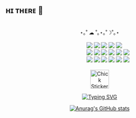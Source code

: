 ## ʜɪ ᴛʜᴇʀᴇ 👋

<!--
**study2895/study2895** is a ✨ _special_ ✨ repository because its `README.md` (this file) appears on your GitHub profile.

Here are some ideas to get you started:
<img src="https://img.shields.io/badge/Nuxt.js-00DC82?style=flat-square&logo=nuxt.js&logoColor=white" />

- 🔭 I’m currently working on ...
- 🌱 I’m currently learning ...
- 👯 I’m looking to collaborate on ...
- 🤔 I’m looking for help with ...
- 💬 Ask me about ...
- 📫 How to reach me: ...
- 😄 Pronouns: ...
- ⚡ Fun fact: ...

* star - figma
* J - github ... 근데 한글이름 영어이름 이것저것 다 적어봄
<img src="https://img.shields.io/badge/npm-CB3837?style=for-the-badge&logo=npm&logoColor=white">
<img src="https://img.shields.io/badge/Vuetify-1867C0?style=for-the-badge&logo=Vuetify&logoColor=white">
<img src="https://img.shields.io/badge/python-3776AB?style=for-the-badge&logo=python&logoColor=white">
ғɪɢᴍᴀ, ʙᴏᴏᴛsᴛʀᴀᴘ, ʀᴇᴀᴄᴛ, sᴛʀᴇᴀᴍʟɪᴛ, ᴇᴛᴄ ᴠᴜᴇ.ᴊs , 🎈,   🎈,🌏
[![Anurag's GitHub stats](https://github-readme-stats.vercel.app/api?username=study2895)](https://github.com/study2895/github-readme-stats)
🎨
<img src="https://img.shields.io/badge/Vue.js-4FC08D?style=for-the-badge&logo=Vue.js&logoColor=white">

<img src="https://img.shields.io/badge/bootstrap-7952B3?style=for-the-badge&logo=bootstrap&logoColor=white">
<img src="https://img.shields.io/badge/tailwind css-06B6D4?style=for-the-badge&logo=tailwindcss&logoColor=white"><br>
<img src="https://img.shields.io/badge/HTML5-E34F26?style=for-the-badge&logo=HTML5&logoColor=white">
<img src="https://img.shields.io/badge/CSS3-1572B6?style=for-the-badge&logo=css3&logoColor=white">
<img src="https://img.shields.io/badge/javascript-F7DF1E?style=for-the-badge&logo=javascript&logoColor=white">
<img src="https://img.shields.io/badge/postman-FF6C37?style=for-the-badge&logo=postman&logoColor=white">
<img src="https://img.shields.io/badge/mysql-4479A1?style=for-the-badge&logo=mysql&logoColor=white"><br>
<img src="https://img.shields.io/badge/slack-4A154B?style=for-the-badge&logo=slack&logoColor=white">
<img src="https://img.shields.io/badge/discord-5865F2?style=for-the-badge&logo=discord&logoColor=white">
<img src="https://img.shields.io/badge/figma-F24E1E?style=for-the-badge&logo=figma&logoColor=white">
<img src="https://img.shields.io/badge/notion-000000?style=for-the-badge&logo=notion&logoColor=white">
<br>
<div>🙂 Stacks<br>
 ---
 <br>

</div>
<img src="https://img.shields.io/badge/Bootstrap-7952B3?style=flat-square&logo=bootstrap&logoColor=white">
   <img src="https://img.shields.io/badge/Tailwind CSS-06B6D4?style=flat-square&logo=tailwindcss&logoColor=white">
-->

<div align="center">
 <br>
⋆｡˚ ☁︎ ˚｡⋆｡˚☽˚｡⋆<br>
<br>
<div align="left">
   &nbsp;&nbsp;&nbsp;&nbsp;&nbsp;&nbsp;&nbsp;&nbsp;&nbsp;&nbsp;&nbsp;&nbsp;&nbsp;&nbsp;&nbsp;&nbsp;&nbsp;&nbsp;&nbsp;&nbsp;&nbsp;&nbsp;&nbsp;&nbsp;&nbsp;&nbsp;&nbsp;&nbsp;&nbsp;&nbsp;&nbsp;&nbsp;&nbsp;&nbsp;&nbsp;&nbsp;&nbsp;&nbsp;&nbsp;&nbsp;&nbsp;&nbsp;&nbsp;&nbsp;&nbsp;&nbsp;&nbsp;&nbsp;&nbsp;&nbsp;&nbsp;&nbsp;&nbsp;&nbsp;
   <img src="https://img.shields.io/badge/Vue.js-4FC08D?style=flat-square&logo=Vue.js&logoColor=white">
   <img src="https://img.shields.io/badge/Vuex-4FC08D?style=flat-square&logo=Vue.js&logoColor=white">
  <img src="https://img.shields.io/badge/Android Studio-3DDC84?style=flat-square&logo=androidstudio&logoColor=white"> <img src="https://img.shields.io/badge/VisualStudioCode-0078d7?style=flat-square&logo=&logoColor=white">
       <img src="https://img.shields.io/badge/Axios-5A29E4?style=flat-square&logo=axios&logoColor=white">
<br>
&nbsp;&nbsp;&nbsp;&nbsp;&nbsp;&nbsp;&nbsp;&nbsp;&nbsp;&nbsp;&nbsp;&nbsp;&nbsp;&nbsp;&nbsp;&nbsp;&nbsp;&nbsp;&nbsp;&nbsp;&nbsp;&nbsp;&nbsp;&nbsp;&nbsp;&nbsp;&nbsp;&nbsp;&nbsp;&nbsp;&nbsp;&nbsp;&nbsp;&nbsp;&nbsp;&nbsp;&nbsp;&nbsp;&nbsp;&nbsp;&nbsp;&nbsp;&nbsp;&nbsp;&nbsp;&nbsp;&nbsp;&nbsp;&nbsp;&nbsp; &nbsp;&nbsp;&nbsp;
   <img src="https://img.shields.io/badge/HTML5-E34F26?style=flat-square&logo=HTML5&logoColor=white">
   <img src="https://img.shields.io/badge/CSS3-1572B6?style=flat-square&logo=css3&logoColor=white">
   <img src="https://img.shields.io/badge/Javascript-F7DF1E?style=flat-square&logo=javascript&logoColor=white">
   <img src="https://img.shields.io/badge/Postman-FF6C37?style=flat-square&logo=postman&logoColor=white">
   <img src="https://img.shields.io/badge/MySQL-4479A1?style=flat-square&logo=mongodb&logoColor=white">
       <img src="https://img.shields.io/badge/MongoDB-47A248?style=flat-square&logo=mysql&logoColor=white"><br>
<!--
&nbsp;&nbsp;&nbsp;&nbsp;&nbsp;&nbsp;&nbsp;&nbsp;&nbsp;&nbsp;&nbsp;&nbsp;&nbsp;&nbsp;&nbsp;&nbsp;&nbsp;&nbsp;&nbsp;&nbsp;&nbsp;&nbsp;&nbsp;&nbsp;&nbsp;&nbsp;&nbsp;&nbsp;&nbsp;&nbsp;&nbsp;&nbsp;&nbsp;&nbsp;&nbsp;&nbsp;&nbsp;&nbsp;&nbsp;&nbsp;&nbsp;&nbsp;&nbsp;&nbsp;&nbsp;&nbsp;&nbsp;&nbsp;&nbsp;&nbsp;&nbsp;&nbsp;&nbsp;&nbsp; <img src="https://img.shields.io/badge/Python-3776AB?style=flat-square&logo=Python&logoColor=white">
   <img src="https://img.shields.io/badge/Java-007396?style=flat-square&logo=java&logoColor=white">
   <img src="https://img.shields.io/badge/C-A8B9CC?style=flat-square&logo=c&logoColor=white">
   <img src="https://img.shields.io/badge/Koyeb-121212?style=flat-square&logo=koyeb&logoColor=white">
   <img src="https://img.shields.io/badge/Express-000000?style=flat-square&logo=express&logoColor=white">
          <img src="https://img.shields.io/badge/Node.js-5FA04E?style=flat-square&logo=node.js&logoColor=white"><br> -->
&nbsp;&nbsp;&nbsp;&nbsp;&nbsp;&nbsp;&nbsp;&nbsp;&nbsp;&nbsp;&nbsp;&nbsp;&nbsp;&nbsp;&nbsp;&nbsp;&nbsp;&nbsp;&nbsp;&nbsp;&nbsp;&nbsp;&nbsp;&nbsp;&nbsp;&nbsp;&nbsp;&nbsp;&nbsp;&nbsp;&nbsp;&nbsp;&nbsp;&nbsp;&nbsp;&nbsp;&nbsp;&nbsp;&nbsp;&nbsp;&nbsp;&nbsp;&nbsp;&nbsp;&nbsp;&nbsp; &nbsp;&nbsp;&nbsp;&nbsp;&nbsp;&nbsp;&nbsp;  <img src="https://img.shields.io/badge/Slack-4A154B?style=flat-square&logo=slack&logoColor=white">
   <img src="https://img.shields.io/badge/Discord-5865F2?style=flat-square&logo=discord&logoColor=white">
   <img src="https://img.shields.io/badge/Figma-F24E1E?style=flat-square&logo=figma&logoColor=white">
   <img src="https://img.shields.io/badge/Notion-000000?style=flat-square&logo=notion&logoColor=white">
   <img src="https://img.shields.io/badge/Github-181717?style=flat-square&logo=github&logoColor=white">
   <img src="https://img.shields.io/badge/Git-F05032?style=flat-square&logo=git&logoColor=white"><br>&nbsp;&nbsp;&nbsp;&nbsp;&nbsp;&nbsp;&nbsp;&nbsp;&nbsp;&nbsp;&nbsp;&nbsp;&nbsp;&nbsp;&nbsp;&nbsp;&nbsp;&nbsp;&nbsp;&nbsp;&nbsp;&nbsp;&nbsp;&nbsp;&nbsp;&nbsp;&nbsp;&nbsp;&nbsp;&nbsp;&nbsp;&nbsp;&nbsp;&nbsp;&nbsp;&nbsp;&nbsp;&nbsp;&nbsp;&nbsp;&nbsp;&nbsp;&nbsp;&nbsp;&nbsp;&nbsp; &nbsp;&nbsp;&nbsp;&nbsp;&nbsp;&nbsp;&nbsp;<!--
   <img src="https://img.shields.io/badge/Unity-FFFFFF?style=flat-square&logo=unity&logoColor=black">
      <img src="https://img.shields.io/badge/Velog-20C997?style=flat-square&logo=velog&logoColor=white">  
      <img src="https://img.shields.io/badge/Photoshop-31A8FF?style=flat-square&logo=adobephotoshop&logoColor=white">-->
</div>

<img src="https://github.com/user-attachments/assets/57a40481-219e-4235-97e4-f4d39cea98d6" width="50" alt="Chick Sticker by LINE FRIENDS">

  
<!--   ɪ ᴀᴍ ᴄᴜʀʀᴇɴᴛʟʏ ʟᴇᴀʀɴɪɴɢ <strong> ᴠᴜᴇ ǫᴜᴇʀʏ, ᴠᴜᴇx, ᴠᴜᴇ ᴄʟɪ, ᴛᴀɪʟᴡɪɴᴅ ᴄss, ɴᴜxᴛ.ᴊs..... ᴀɴᴅ 🕊️</strong> <br>-->
 [![Typing SVG](https://readme-typing-svg.demolab.com?font=Fira+Code&size=12&pause=1000&color=F7AC59&center=true&vCenter=true&width=435&lines=hello;all+the+best+to+you)](https://git.io/typing-svg)
</div>

<!--&nbsp;&nbsp;&nbsp;&nbsp;&nbsp;&nbsp;&nbsp;&nbsp;&nbsp;&nbsp;&nbsp;&nbsp;&nbsp;&nbsp;&nbsp;&nbsp;&nbsp;&nbsp;&nbsp;&nbsp;&nbsp;&nbsp;&nbsp;&nbsp;&nbsp;&nbsp;&nbsp;&nbsp;&nbsp;&nbsp;&nbsp;&nbsp;&nbsp;&nbsp;&nbsp;&nbsp;&nbsp;&nbsp;&nbsp;&nbsp;&nbsp;&nbsp;&nbsp;&nbsp;&nbsp;&nbsp; &nbsp;&nbsp;&nbsp;&nbsp;&nbsp;&nbsp;&nbsp;-->

<div align="center">
  
[![Anurag's GitHub stats](https://github-readme-stats.vercel.app/api?username=study2895&theme=transparent&text_color=403b38&border_color=737373&title_color=cc7549&bg_color=fcf4f0&border_radius=20&hide_border=true)](https://github.com/anuraghazra/github-readme-stats)
<!--
![Top Langs](https://github-readme-stats.vercel.app/api/top-langs/?username=study2895&layout=compact&theme=transparent&text_color=403b38&border_color=737373&title_color=cc7549&bg_color=fcf4f0&border_radius=20&hide_border=true)
-->

</div>



